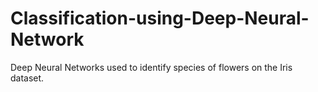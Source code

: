 # Classification-using-Deep-Neural-Network
Deep Neural Networks used to identify species of flowers on the Iris dataset.
